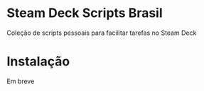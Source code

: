 # Steam Deck Scripts Brasil
Coleção de scripts pessoais para facilitar tarefas no Steam Deck

# Instalação
Em breve
 

